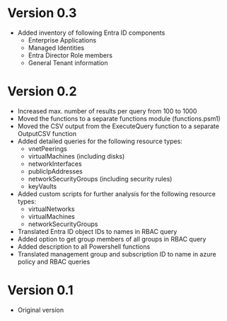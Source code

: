 # Version 0.3

- Added inventory of following Entra ID components
  - Enterprise Applications
  - Managed Identities
  - Entra Director Role members
  - General Tenant information

# Version 0.2

- Increased max. number of results per query from 100 to 1000
- Moved the functions to a separate functions module (functions.psm1)
- Moved the CSV output from the ExecuteQuery function to a separate OutputCSV function
- Added detailed queries for the following resource types:
  - vnetPeerings
  - virtualMachines (including disks)
  - networkInterfaces
  - publicIpAddresses
  - networkSecurityGroups (including security rules)
  - keyVaults
- Added custom scripts for further analysis for the following resource types:
  - virtualNetworks
  - virtualMachines
  - networkSecurityGroups
- Translated Entra ID object IDs to names in RBAC query
- Added option to get group members of all groups in RBAC query
- Added description to all Powershell functions
- Translated management group and subscription ID to name in azure policy and RBAC queries

# Version 0.1

- Original version